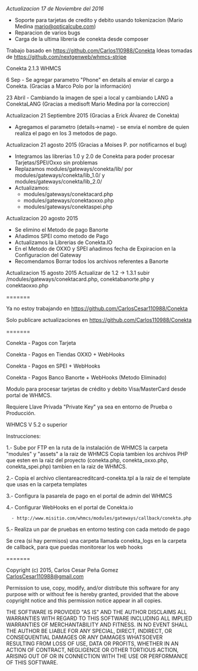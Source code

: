*Actualizacion 17 de Noviembre del 2016*

- Soporte para tarjetas de credito y debito usando tokenizacion (Mario Medina mario@opticalcube.com)
- Reparacion de varios bugs
- Carga de la ultima libreria de conekta desde composer

Trabajo basado en https://github.com/Carlos110988/Conekta
Ideas tomadas de https://github.com/nextgenweb/whmcs-stripe


Conekta 2.1.3 WHMCS

6 Sep - Se agregar parametro "Phone" en details al enviar el cargo a Conekta. (Gracias a Marco Polo por la información)

23 Abril - Cambiando la imagen de spei a local y cambiando LANG a ConektaLANG (Gracias a medisoft Mario Medina por la correccion)

Actualizacion 21 Septiembre 2015 (Gracias a Erick Álvarez de Conekta)

* Agregamos el parametro (details->name) - se envia el nombre de quien realiza el pago en los 3 metodos de pago. 

Actualizacion 21 agosto 2015 (Gracias a Moises P. por notificarnos el bug)

* Integramos las librerias 1.0 y 2.0 de Conekta para poder procesar Tarjetas/SPEI/Oxxo sin problemas
* Replazamos modules/gateways/conekta/lib/ por modules/gateways/conekta/lib_1.0/ y modules/gateways/conekta/lib_2.0/
* Actualizamos:
	- modules/gateways/conektacard.php
	- modules/gateways/conektaoxxo.php
	- modules/gateways/conektaspei.php

Actualizacion 20 agosto 2015

* Se elimino el Metodo de pago Banorte
* Añadimos SPEI como metodo de Pago
* Actualizamos la Librerias de Conekta.IO
* En el Metodo de OXXO y SPEI añadimos fecha de Expiracion en la Configuracion del Gateway
* Recomendamos Borrar todos los archivos referentes a Banorte

Actualizacion 15 agosto 2015
Actualizar de 1.2 -> 1.3.1 subir  /modules/gateways/conektacard.php, conektabanorte.php y conektaoxxo.php

=======

Ya no estoy trabajando en https://github.com/CarlosCesar110988/Conekta

Solo publicare actualizaciones en https://github.com/Carlos110988/Conekta

=======

Conekta - Pagos con Tarjeta

Conekta - Pagos en Tiendas OXXO + WebHooks

Conekta - Pagos en SPEI + WebHooks

Conekta - Pagos Banco Banorte + WebHooks (Metodo Eliminado)



Modulo para procesar tarjetas de crédito y debito Visa/MasterCard desde portal de WHMCS.

Requiere Llave Privada "Private Key" ya sea en entorno de Prueba o Producción.

WHMCS V 5.2 o superior

Instrucciones:

1.- Sube por FTP en la ruta de la instalación de WHMCS la carpeta "modules" y "assets" a la raiz de WHMCS
    Copia tambien los archivos PHP que esten en la raiz del proyecto (conekta.php, conekta_oxxo.php, conekta_spei.php) tambien en
    la raiz de WHMCS.

2.- Copia el archivo clientareacreditcard-conekta.tpl a la raiz de el template que usas en la carpeta templates

3.- Configura la pasarela de pago en el portal de admin del WHMCS

4.- Configurar WebHooks en el portal de Conekta.io
    
      - http://www.misitio.com/whmcs/modules/gateways/callback/conekta.php

5.- Realiza un par de pruebas en entorno testing con cada metodo de pago


Se crea (si hay permisos) una carpeta llamada conekta_logs en la carpeta de callback, para que puedas monitorear los web hooks


=======

Copyright (c) 2015, Carlos Cesar Peña Gomez <CarlosCesar110988@gmail.com>

Permission to use, copy, modify, and/or distribute this software for any purpose with or without fee is hereby granted, provided that the above copyright notice and this permission notice appear in all copies.

THE SOFTWARE IS PROVIDED "AS IS" AND THE AUTHOR DISCLAIMS ALL WARRANTIES WITH REGARD TO THIS SOFTWARE INCLUDING ALL IMPLIED WARRANTIES OF MERCHANTABILITY AND FITNESS. IN NO EVENT SHALL THE AUTHOR BE LIABLE FOR ANY SPECIAL, DIRECT, INDIRECT, OR CONSEQUENTIAL DAMAGES OR ANY DAMAGES WHATSOEVER RESULTING FROM LOSS OF USE, DATA OR PROFITS, WHETHER IN AN ACTION OF CONTRACT, NEGLIGENCE OR OTHER TORTIOUS ACTION, ARISING OUT OF OR IN CONNECTION WITH THE USE OR PERFORMANCE OF THIS SOFTWARE.
